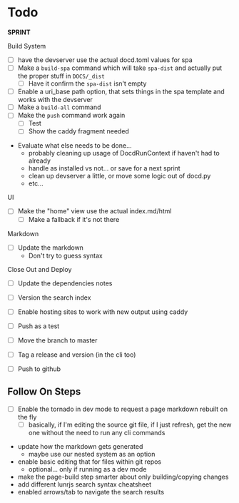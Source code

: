# Todo

**SPRINT**

Build System

* [ ] have the devserver use the actual docd.toml values for spa
* [ ] Make a `build-spa` command which will take `spa-dist` and actually put the proper stuff in `DOCS/_dist`
    * [ ] Have it confirm the `spa-dist` isn't empty
* [ ] Enable a uri_base path option, that sets things in the spa template and works with the devserver
* [ ] Make a `build-all` command
* [ ] Make the `push` command work again
    * [ ] Test
    * [ ] Show the caddy fragment needed
* Evaluate what else needs to be done...
    * probably cleaning up usage of DocdRunContext if haven't had to already
    * handle as installed vs not... or save for a next sprint
    * clean up devserver a little, or move some logic out of docd.py
    * etc...

UI

* [ ] Make the "home" view use the actual index.md/html
    * [ ] Make a fallback if it's not there

Markdown

* [ ] Update the markdown
    * Don't try to guess syntax 

Close Out and Deploy

* [ ] Update the dependencies notes
* [ ] Version the search index
* [ ] Enable hosting sites to work with new output using caddy
* [ ] Push as a test
* [ ] Move the branch to master
* [ ] Tag a release and version (in the cli too)
* [ ] Push to github


## Follow On Steps

* [ ] Enable the tornado in dev mode to request a page markdown rebuilt on the fly
    * [ ] basically, if I'm editing the source git file, if I just refresh, get the new one
          without the need to run any cli commands
* update how the markdown gets generated
    * maybe use our nested system as an option
* enable basic editing that for files within git repos
    * optional... only if running as a dev mode
* make the page-build step smarter about only building/copying changes
* add different lunrjs search syntax cheatsheet
* enabled arrows/tab to navigate the search results
